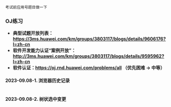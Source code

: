 ```
考试前应用号题目做一下
```



### OJ练习



- **典型试题开放列表：https://3ms.huawei.com/km/groups/3803117/blogs/details/9606176?l=zh-cn**
- **软件开发能力认证“案例开放”：http://3ms.huawei.com/km/groups/3803117/blogs/details/9595962?l=zh-cn**
- **软件认证：https://oj.rnd.huawei.com/problems/all （优先困难 -> 中等）**



#### 2023-09.08-1. 浏览器历史记录

```python

```



#### 2023-09.08-2. 树状选中变更

```python

```



